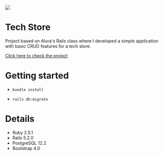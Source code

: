![](https://pbs.twimg.com/profile_images/1015244480285376512/2l0W_HQ1_400x400.jpg)
# Tech Store
Project based on Alura's Rails class where I developed a simple application with basic CRUD features for a tech store.

[](https://thinksegdocs.atlassian.net/wiki/spaces/PRD/pages/351797297/Documenta+o+API+banco+Nova+Bidu)

[Click here to check the project](http://my-tech-store.herokuapp.com/)

# Getting started
- `bundle install`

- `rails db:migrate`

# Details
- Ruby 2.5.1
- Rails 5.2.0
- PostgreSQL 12.2
- Bootstrap 4.0
